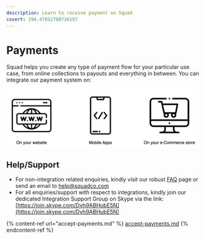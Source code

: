 ```yaml
---
description: Learn to receive payment on Squad
coverY: 294.47852760736197
---
```


# Payments

Squad helps you create any type of payment flow for your particular use case, from online collections to payouts and everything in between. You can integrate our payment system on:

![](../.gitbook/assets/screen-shot-2021-08-04-at-12.25.38-pm.png)

## Help/Support

* For non-integration related enquiries, kindly visit our robust [FAQ](https://squadco.com/support/faq/) page or send an email to help@squadco.com
* For all enquiries/support with respect to integrations, kindly join our dedicated Integration Support Group on Skype via the link: [https://join.skype.com/Dvh9ABHubE5N](https://join.skype.com/Dvh9ABHubE5N)

{% content-ref url="accept-payments.md" %}
[accept-payments.md](accept-payments.md)
{% endcontent-ref %}

